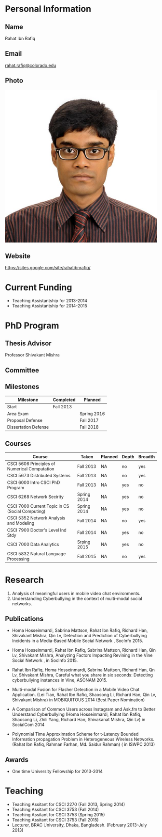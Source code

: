 

# Personal Information

## Name
Rahat Ibn Rafiq

## Email
rahat.rafiq@colorado.edu

## Photo
![profile photo](1E3R3Zg4DWDtF4Sl_8kyXZ7jD44yHQjtfEAX-COsXsBE-photo-0.png)

## Website
https://sites.google.com/site/rahatibnrafiq/

# Current Funding
* Teaching Assistantship for 2013-2014
* Teaching Assistantship for 2014-2015

# PhD Program

## Thesis Advisor
Professor Shivakant Mishra

## Committee


## Milestones

| Milestone            | Completed         | Planned           |         
| -------------------- | ----------------- | ----------------- |
| Start                | Fall 2013 |                   |
| Area Exam            |  | Spring 2016 |
| Proposal Defense     |  | Fall 2017 |
| Dissertation Defense |  | Fall 2018 |

## Courses

| Course           | Taken             | Planned            | Depth    | Breadth | 
| ---------------- | ----------------- | ------------------ | -------- | ------- |
| CSCI 5606 Principles of Numerical Computation    | Fall 2013   | NA  | no  | yes|
| CSCI 5673 Distributed Systems                    | Fall 2013   | NA  | no  | yes|
| CSCI 6000 Intro CSCI PhD Program                 | Fall 2013   | NA  | yes | no|
| CSCI 6268 Network Secirity                       | Spring 2014 | NA  | yes | no|
| CSCI 7000 Current Topic in CS (Social Computing) | Spring 2014 | NA  | yes | no|
| CSCI 5352 Network Analysis and Modeling          | Fall 2014   | NA  | no  | yes|
| CSCI 7900 Doctor's Level Ind Stdy                | Fall 2014   | NA  | yes | no|
| CSCI 7000 Data Analytics                         | Srping 2015 | NA  | yes | no|
| CSCI 5832 Natural Language Processing            | Fall 2015   | NA  | no  | yes|


# Research

1. Analysis of meaningful users in mobile video chat environments.
2. Understanding Cyberbullying in the context of multi-modal social networks.

## Publications

* Homa Hosseinmardi, Sabrina Mattson, Rahat Ibn Rafiq, Richard Han, Shivakant Mishra, Qin Lv, Detection and Prediction of Cyberbullying Incidents in a Media-Based Mobile Social Network , SocInfo 2015.

* Homa Hosseinmardi, Rahat Ibn Rafiq, Sabrina Mattson, Richard Han, Qin Lv, Shivakant Mishra, Analyzing Factors Impacting Revining in the Vine Social Network , in SocInfo 2015.

* Rahat Ibn Rafiq, Homa Hosseinmardi, Sabrina Mattson, Richard Han, Qn Lv, Shivakant Mishra, Careful what you share in six seconds: Detecting cyberbullying instances in Vine, ASONAM 2015.

* Multi-modal Fusion for Flasher Detection in a Mobile Video Chat Application. (Lei Tian, Rahat Ibn Rafiq, Shaosong Li, Richard Han, Qin Lv, Shivakant Mishra) in MOBIQUITOUS 2014 (Best Paper Nomination)

* A Comparison of Common Users across Instagram and Ask.fm to Better Understand Cyberbullying (Homa Hosseinmardi,  Rahat Ibn Rafiq,  Shaosong Li,  Zhili Yang,  Richard Han,  Shivakanat Mishra,  Qin Lv) in SocialCom 2014

* Polynomial Time Approximation Scheme for t-Latency Bounded Information propagation Problem in Heterogeneous Wireless Networks. (Rahat Ibn Rafiq, Rahman Farhan, Md. Saidur Rahman)  ( in ISWPC 2013)
  
## Awards


* One time University Fellowship for 2013-2014


# Teaching

* Teaching Assitant for CSCI 2270 (Fall 2013, Spring 2014)
* Teaching Assitant for CSCI 3753 (Fall 2014)
 * Teaching Assitant for CSCI 3753 (Spring 2015)
 * Teaching Assitant for CSCI 3753 (Fall 2015)
* Lecturer, BRAC University, Dhaka, Bangladesh. (February 2013-July 2013)


